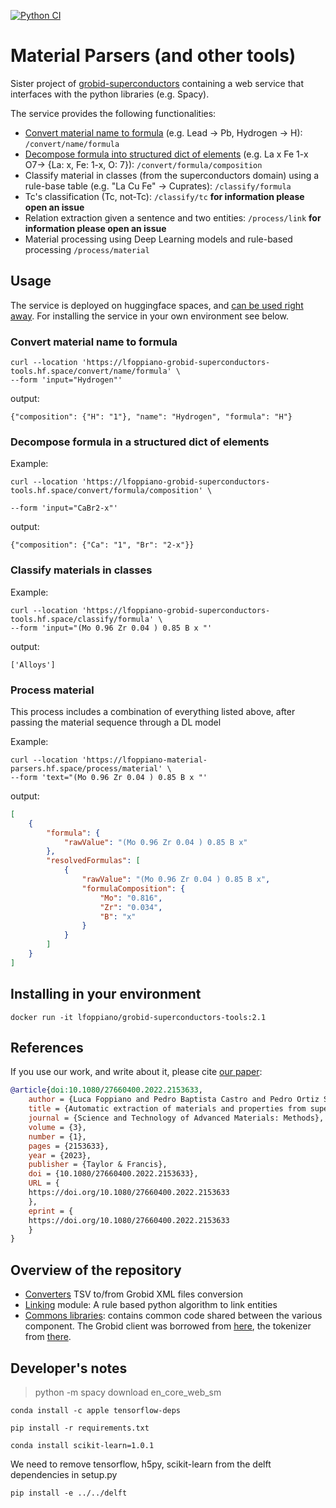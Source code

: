 [![Python CI](https://github.com/lfoppiano/grobid-superconductors-tools/actions/workflows/python-app.yml/badge.svg)](https://github.com/lfoppiano/grobid-superconductors-tools/actions/workflows/python-app.yml)

# Material Parsers (and other tools)

Sister project of [grobid-superconductors](https://github.com/lfoppiano/grobid-superconductors) containing a web service that interfaces with the python libraries (e.g. Spacy).

The service provides the following functionalities:

- [Convert material name to formula](#convert-material-name-to-formula) (e.g. Lead -> Pb, Hydrogen -> H): `/convert/name/formula`
- [Decompose formula into structured dict of elements](#decompose-formula-into-structured-dict-of-elements) (e.g. La x Fe 1-x O7-> {La: x, Fe: 1-x, O: 7}):  `/convert/formula/composition`
- Classify material in classes (from the superconductors domain) using a rule-base table (e.g. "La Cu Fe" -> Cuprates): `/classify/formula`
- Tc's classification (Tc, not-Tc): `/classify/tc` **for information please open an issue**
- Relation extraction given a sentence and two entities: `/process/link` **for information please open an issue**
- Material processing using Deep Learning models and rule-based processing `/process/material`

## Usage

The service is deployed on huggingface spaces, and [can be used right away](https://lfoppiano-grobid-superconductors-tools.hf.space/version). For installing the service in your own environment see below.


### Convert material name to formula

```
curl --location 'https://lfoppiano-grobid-superconductors-tools.hf.space/convert/name/formula' \
--form 'input="Hydrogen"'
```

output:

```
{"composition": {"H": "1"}, "name": "Hydrogen", "formula": "H"}
```

### Decompose formula in a structured dict of elements

Example:

```
curl --location 'https://lfoppiano-grobid-superconductors-tools.hf.space/convert/formula/composition' \

--form 'input="CaBr2-x"'
```

output:

```
{"composition": {"Ca": "1", "Br": "2-x"}}
```

### Classify materials in classes

Example:

```
curl --location 'https://lfoppiano-grobid-superconductors-tools.hf.space/classify/formula' \
--form 'input="(Mo 0.96 Zr 0.04 ) 0.85 B x "'
```

output:

```
['Alloys']
```

### Process material
This process includes a combination of everything listed above, after passing the material sequence through a DL model 

Example:

```
curl --location 'https://lfoppiano-material-parsers.hf.space/process/material' \
--form 'text="(Mo 0.96 Zr 0.04 ) 0.85 B x "'
```

output:

```json
[
    {
        "formula": {
            "rawValue": "(Mo 0.96 Zr 0.04 ) 0.85 B x"
        },
        "resolvedFormulas": [
            {
                "rawValue": "(Mo 0.96 Zr 0.04 ) 0.85 B x",
                "formulaComposition": {
                    "Mo": "0.816",
                    "Zr": "0.034",
                    "B": "x"
                }
            }
        ]
    }
]
```

## Installing in your environment

```
docker run -it lfoppiano/grobid-superconductors-tools:2.1
```

## References

If you use our work, and write about it, please cite [our paper](https://hal.inria.fr/hal-03776658):

```bibtex
@article{doi:10.1080/27660400.2022.2153633,
    author = {Luca Foppiano and Pedro Baptista Castro and Pedro Ortiz Suarez and Kensei Terashima and Yoshihiko Takano and Masashi Ishii},
    title = {Automatic extraction of materials and properties from superconductors scientific literature},
    journal = {Science and Technology of Advanced Materials: Methods},
    volume = {3},
    number = {1},
    pages = {2153633},
    year = {2023},
    publisher = {Taylor & Francis},
    doi = {10.1080/27660400.2022.2153633},
    URL = {
    https://doi.org/10.1080/27660400.2022.2153633
    },
    eprint = {
    https://doi.org/10.1080/27660400.2022.2153633
    }
}
```

## Overview of the repository

- [Converters](material_parsers/converters) TSV to/from Grobid XML files conversion
- [Linking](material_parsers/linking) module: A rule based python algorithm to link entities
- [Commons libraries](material_parsers/commons): contains common code shared between the various component. The Grobid client was borrowed from [here](https://github.com/kermitt2/grobid-client-python), the tokenizer from [there](https://github.com/kermitt2/delft).

## Developer's notes

> python -m spacy download en_core_web_sm

```shell
conda install -c apple tensorflow-deps
```

```shell
pip install -r requirements.txt 
```

```shell
conda install scikit-learn=1.0.1
```

We need to remove tensorflow, h5py, scikit-learn from the delft dependencies in setup.py

```shell
pip install -e ../../delft 
```

